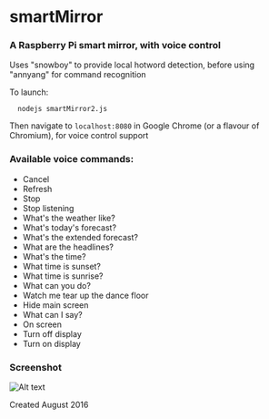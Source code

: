 # smartMirror
### A Raspberry Pi smart mirror, with voice control

Uses "snowboy" to provide local hotword detection, before using "annyang" for command recognition

To launch:
  ```
    nodejs smartMirror2.js
  ```
    
Then navigate to ``` localhost:8080 ``` in Google Chrome (or a flavour of Chromium), for voice control support

### Available voice commands:
- Cancel
- Refresh
- Stop
- Stop listening
- What's the weather like?
- What's today's forecast?
- What's the extended forecast?
- What are the headlines?
- What's the time?
- What time is sunset?
- What time is sunrise?
- What can you do?
- Watch me tear up the dance floor
- Hide main screen
- What can I say?
- On screen
- Turn off display
- Turn on display

### Screenshot

![Alt text](https://i.imgur.com/Ia4VPBM.png)


Created August 2016
